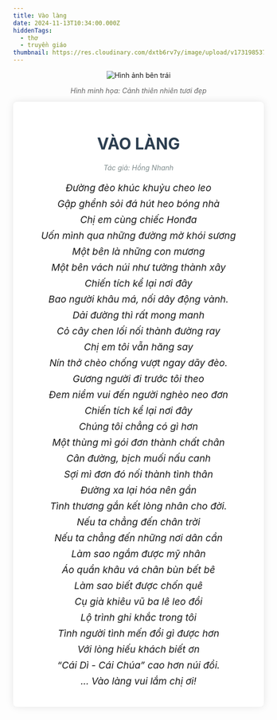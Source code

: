 ```yaml
---
title: Vào làng
date: 2024-11-13T10:34:00.000Z
hiddenTags:
  - thơ
  - truyền giáo
thumbnail: https://res.cloudinary.com/dxtb6rv7y/image/upload/v1731985375/6_ixt75z.jpg
---
```

<div style="text-align: center;">
    <img src="https://res.cloudinary.com/dxtb6rv7y/image/upload/v1732003205/1_bg1zyz.png" alt="Hình ảnh bên trái" class="image-left" width: 100%; height: auto;>
    <p style="font-style: italic; color: #666;">Hình minh họa: Cảnh thiên nhiên tươi đẹp</p>
</div>

<div class="tong">
<div class="container">
<h1 class="title">VÀO LÀNG</h1>
<div class="poem-author">Tác giả: Hồng Nhanh</div>
<div class="poem">
<!-- Khổ thơ 1 -->
<div class="stanza">
<p class="line">Đường đèo khúc khuỷu cheo leo</p>
<p class="line">Gập ghềnh sỏi đá hút heo bóng nhà</p>
<p class="line">Chị em cùng chiếc Honđa</p>
<p class="line">Uốn mình qua những đường mờ khói sương</p>
<p class="line">Một bên là những con mương</p>
<p class="line">Một bên vách núi như tường thành xây</p>
<p class="line">Chiến tích kể lại nơi đây</p>
<p class="line">Bao người khâu má, nối dây động vành.</p>

<p class="line">Dải đường thì rất mong manh</p>
<p class="line">Cỏ cây chen lối nối thành đường ray</p>
<p class="line">Chị em tôi vẫn hăng say</p>
<p class="line">Nín thở chèo chống vượt ngay dãy đèo.</p>
<p class="line">Gương người đi trước tôi theo</p>
<p class="line">Đem niềm vui đến người nghèo neo đơn</p>
<p class="line">Chiến tích kể lại nơi đây</p>
<p class="line">Chúng tôi chẳng có gì hơn</p>

<p class="line">Một thùng mì gói đơn thành chất chân </p>
<p class="line">Cân đường, bịch muối nấu canh</p>
<p class="line">Sợi mì đơn đó nối thành tình thân</p>
<p class="line">Đường xa lại hóa nên gần</p>
<p class="line">Tình thương gắn kết lòng nhân cho đời.</p>
<p class="line">Nếu ta chẳng đến chân trời</p>
<p class="line">Nếu ta chẳng đến những nơi dân cần</p>
<p class="line">Làm sao ngắm được mỹ nhân</p>

<p class="line">Áo quần khâu vá chân bùn bết bê </p>
<p class="line">Làm sao biết được chốn quê</p>
<p class="line">Cụ già khiêu vũ ba lê leo đồi</p>
<p class="line">Lộ trình ghi khắc trong tôi</p>
<p class="line">Tình người tình mến đổi gì được hơn</p>
<p class="line">Với lòng hiếu khách biết ơn</p>
<p class="line">“Cái Dì - Cái Chúa” cao hơn núi đồi.</p>
<p class="line">... Vào làng vui lắm chị ơi!</p>
</div>

<style>
/* Reset một số thuộc tính mặc định của trình duyệt */
.tong {
margin: 0;
padding: 0;
box-sizing: border-box;
}
/* Thiết lập nền và kiểu chữ chung */
.body {
font-family: 'Arial', sans-serif;
background-color: #f4f4f9;
color: #333;
line-height: 1.6;
padding: 20px;
}
/* Container chính */
.container {
max-width: 800px;
margin: 0 auto;
background-color: #fff;
padding: 20px;
border-radius: 8px;
box-shadow: 0 0 15px rgba(0, 0, 0, 0.1);
}
/* Tiêu đề bài thơ */
.title {
text-align: center;
font-size: 2rem;
font-weight: bold;
margin-bottom: 20px;
color: #2c3e50;
}
/* Định dạng cho từng khổ thơ */
.stanza {
margin-bottom: 20px;
}
/* Định dạng cho từng dòng trong bài thơ */
.poem .line {
font-size: 1.2rem;
text-align: center;
margin: 8px 0;
font-style: italic;
}
.poem-author {
text-align: center;
font-style: italic;
color: #7f8c8d;
margin-bottom: 20px;
}
/* Tạo hiệu ứng hover cho mỗi dòng thơ */
.poem .line:hover {
color: #2980b9;
cursor: pointer;
}
</style>



